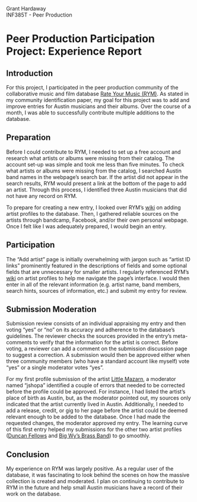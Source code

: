 Grant Hardaway  
INF385T - Peer Production  

# Peer Production Participation Project: Experience Report

## Introduction
For this project, I participated in the peer production community of the collaborative music and film database [Rate Your Music (RYM)]( https://rateyourmusic.com/). As stated in my community identification paper, my goal for this project was to add and improve entries for Austin musicians and their albums. Over the course of a month, I was able to successfully contribute multiple additions to the database.

## Preparation  
Before I could contribute to RYM, I needed to set up a free account and research what artists or albums were missing from their catalog. The account set-up was simple and took me less than five minutes. To check what artists or albums were missing from the catalog, I searched Austin band names in the webpage’s search bar. If the artist did not appear in the search results, RYM would present a link at the bottom of the page to add an artist. Through this process, I identified three Austin musicians that did not have any record on RYM.

To prepare for creating a new entry, I looked over RYM’s [wiki](https://rateyourmusic.com/wiki/Music:Add+an+artist) on adding artist profiles to the database. Then, I gathered reliable sources on the artists through bandcamp, Facebook, and/or their own personal webpage. Once I felt like I was adequately prepared, I would begin an entry.

## Participation
The “Add artist” page is initially overwhelming with jargon such as “artist ID links” prominently featured in the descriptions of fields and some optional fields that are unnecessary for smaller artists. I regularly referenced RYM’s [wiki](https://rateyourmusic.com/wiki/Music:Artist+profiles) on artist profiles to help me navigate the page’s interface. I would then enter in all of the relevant information (e.g. artist name, band members, search hints, sources of information, etc.) and submit my entry for review.

## Submission Moderation
Submission review consists of an individual appraising my entry and then voting “yes” or “no” on its accuracy and adherence to the database’s guidelines. The reviewer checks the sources provided in the entry’s meta-comments to verify that the information for the artist is correct. Before voting, a reviewer can add a comment on the submission discussion page to suggest a correction. A submission would then be approved either when three community members (who have a standard account like myself) vote “yes” or a single moderator votes “yes”.

For my first profile submission of the artist [Little Mazarn](https://rateyourmusic.com/artist/little-mazarn), a moderator named “jshopa” identified a couple of errors that needed to be corrected before the profile could be approved. For instance, I had listed the artist’s place of birth as Austin, but, as the moderator pointed out, my sources only indicated that the artist currently lived in Austin. Additionally, I needed to add a release, credit, or gig to her page before the artist could be deemed relevant enough to be added to the database. Once I had made the requested changes, the moderator approved my entry. The learning curve of this first entry helped my submissions for the other two artist profiles ([Duncan Fellows](https://rateyourmusic.com/artist/duncan-fellows) and [Big Wy’s Brass Band](https://rateyourmusic.com/artist/big-wys-brass-band)) to go smoothly.

## Conclusion
My experience on RYM was largely positive. As a regular user of the database, it was fascinating to look behind the scenes on how the massive collection is created and moderated. I plan on continuing to contribute to RYM in the future and help small Austin musicians have a record of their work on the database.
